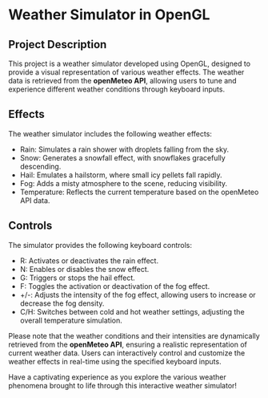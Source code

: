 # Weather Simulator in OpenGL

## Project Description
This project is a weather simulator developed using OpenGL, designed to provide a visual representation of various weather effects. The weather data is retrieved from the **openMeteo API**, allowing users to tune and experience different weather conditions through keyboard inputs.

## Effects
The weather simulator includes the following weather effects:

- Rain: Simulates a rain shower with droplets falling from the sky.
- Snow: Generates a snowfall effect, with snowflakes gracefully descending.
- Hail: Emulates a hailstorm, where small icy pellets fall rapidly.
- Fog: Adds a misty atmosphere to the scene, reducing visibility.
- Temperature: Reflects the current temperature based on the openMeteo API data.

## Controls
The simulator provides the following keyboard controls:

- R: Activates or deactivates the rain effect.
- N: Enables or disables the snow effect.
- G: Triggers or stops the hail effect.
- F: Toggles the activation or deactivation of the fog effect.
- +/-: Adjusts the intensity of the fog effect, allowing users to increase or decrease the fog density.
- C/H: Switches between cold and hot weather settings, adjusting the overall temperature simulation.

Please note that the weather conditions and their intensities are dynamically retrieved from the **openMeteo API**, ensuring a realistic representation of current weather data. Users can interactively control and customize the weather effects in real-time using the specified keyboard inputs.

Have a captivating experience as you explore the various weather phenomena brought to life through this interactive weather simulator!
